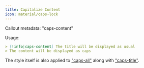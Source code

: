 ```yaml
---
title: Capitalize Content
icon: material/caps-lock
---
```


Callout metadata: "caps-content"

Usage:

```md
> [!info|caps-content] The title will be displayed as usual
> The content will be displayed as caps
```

The style itself is also applied to ["caps-all"](../combined-styling/page-16.md)
along with ["caps-title"](../title-styling/page-16.md).


